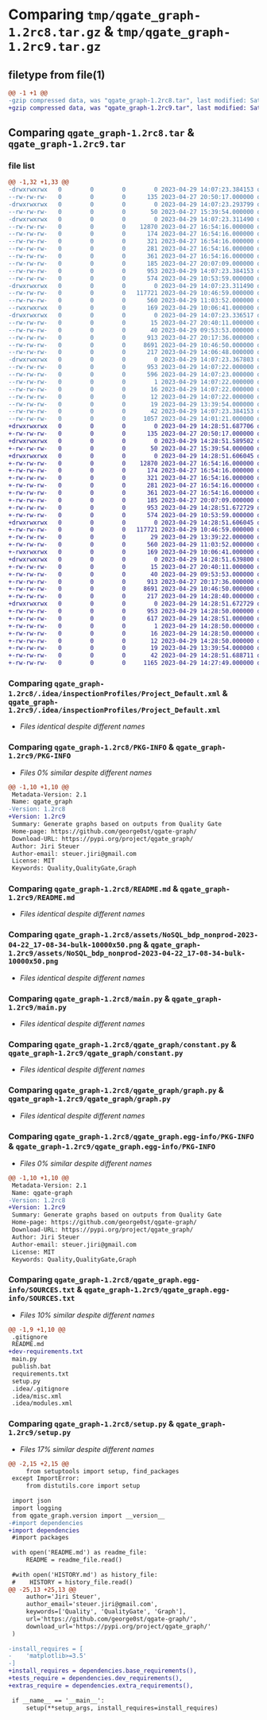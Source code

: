 # Comparing `tmp/qgate_graph-1.2rc8.tar.gz` & `tmp/qgate_graph-1.2rc9.tar.gz`

## filetype from file(1)

```diff
@@ -1 +1 @@
-gzip compressed data, was "qgate_graph-1.2rc8.tar", last modified: Sat Apr 29 14:07:23 2023, max compression
+gzip compressed data, was "qgate_graph-1.2rc9.tar", last modified: Sat Apr 29 14:28:51 2023, max compression
```

## Comparing `qgate_graph-1.2rc8.tar` & `qgate_graph-1.2rc9.tar`

### file list

```diff
@@ -1,32 +1,33 @@
-drwxrwxrwx   0        0        0        0 2023-04-29 14:07:23.384153 qgate_graph-1.2rc8/
--rw-rw-rw-   0        0        0      135 2023-04-27 20:50:17.000000 qgate_graph-1.2rc8/.gitignore
-drwxrwxrwx   0        0        0        0 2023-04-29 14:07:23.293799 qgate_graph-1.2rc8/.idea/
--rw-rw-rw-   0        0        0       50 2023-04-27 15:39:54.000000 qgate_graph-1.2rc8/.idea/.gitignore
-drwxrwxrwx   0        0        0        0 2023-04-29 14:07:23.311490 qgate_graph-1.2rc8/.idea/inspectionProfiles/
--rw-rw-rw-   0        0        0    12870 2023-04-27 16:54:16.000000 qgate_graph-1.2rc8/.idea/inspectionProfiles/Project_Default.xml
--rw-rw-rw-   0        0        0      174 2023-04-27 16:54:16.000000 qgate_graph-1.2rc8/.idea/inspectionProfiles/profiles_settings.xml
--rw-rw-rw-   0        0        0      321 2023-04-27 16:54:16.000000 qgate_graph-1.2rc8/.idea/misc.xml
--rw-rw-rw-   0        0        0      281 2023-04-27 16:54:16.000000 qgate_graph-1.2rc8/.idea/modules.xml
--rw-rw-rw-   0        0        0      361 2023-04-27 16:54:16.000000 qgate_graph-1.2rc8/.idea/qgate-graph.iml
--rw-rw-rw-   0        0        0      185 2023-04-27 20:07:09.000000 qgate_graph-1.2rc8/.idea/vcs.xml
--rw-rw-rw-   0        0        0      953 2023-04-29 14:07:23.384153 qgate_graph-1.2rc8/PKG-INFO
--rw-rw-rw-   0        0        0      574 2023-04-29 10:53:59.000000 qgate_graph-1.2rc8/README.md
-drwxrwxrwx   0        0        0        0 2023-04-29 14:07:23.311490 qgate_graph-1.2rc8/assets/
--rw-rw-rw-   0        0        0   117721 2023-04-29 10:46:59.000000 qgate_graph-1.2rc8/assets/NoSQL_bdp_nonprod-2023-04-22_17-08-34-bulk-10000x50.png
--rw-rw-rw-   0        0        0      560 2023-04-29 11:03:52.000000 qgate_graph-1.2rc8/main.py
--rwxrwxrwx   0        0        0      169 2023-04-29 10:06:41.000000 qgate_graph-1.2rc8/publish.bat
-drwxrwxrwx   0        0        0        0 2023-04-29 14:07:23.336517 qgate_graph-1.2rc8/qgate_graph/
--rw-rw-rw-   0        0        0       15 2023-04-27 20:40:11.000000 qgate_graph-1.2rc8/qgate_graph/.gitignore
--rw-rw-rw-   0        0        0       40 2023-04-29 09:53:53.000000 qgate_graph-1.2rc8/qgate_graph/__init__.py
--rw-rw-rw-   0        0        0      913 2023-04-27 20:17:36.000000 qgate_graph-1.2rc8/qgate_graph/constant.py
--rw-rw-rw-   0        0        0     8691 2023-04-29 10:46:50.000000 qgate_graph-1.2rc8/qgate_graph/graph.py
--rw-rw-rw-   0        0        0      217 2023-04-29 14:06:48.000000 qgate_graph-1.2rc8/qgate_graph/version.py
-drwxrwxrwx   0        0        0        0 2023-04-29 14:07:23.367803 qgate_graph-1.2rc8/qgate_graph.egg-info/
--rw-rw-rw-   0        0        0      953 2023-04-29 14:07:22.000000 qgate_graph-1.2rc8/qgate_graph.egg-info/PKG-INFO
--rw-rw-rw-   0        0        0      596 2023-04-29 14:07:23.000000 qgate_graph-1.2rc8/qgate_graph.egg-info/SOURCES.txt
--rw-rw-rw-   0        0        0        1 2023-04-29 14:07:22.000000 qgate_graph-1.2rc8/qgate_graph.egg-info/dependency_links.txt
--rw-rw-rw-   0        0        0       16 2023-04-29 14:07:22.000000 qgate_graph-1.2rc8/qgate_graph.egg-info/requires.txt
--rw-rw-rw-   0        0        0       12 2023-04-29 14:07:22.000000 qgate_graph-1.2rc8/qgate_graph.egg-info/top_level.txt
--rw-rw-rw-   0        0        0       19 2023-04-29 13:39:54.000000 qgate_graph-1.2rc8/requirements.txt
--rw-rw-rw-   0        0        0       42 2023-04-29 14:07:23.384153 qgate_graph-1.2rc8/setup.cfg
--rw-rw-rw-   0        0        0     1057 2023-04-29 14:01:21.000000 qgate_graph-1.2rc8/setup.py
+drwxrwxrwx   0        0        0        0 2023-04-29 14:28:51.687706 qgate_graph-1.2rc9/
+-rw-rw-rw-   0        0        0      135 2023-04-27 20:50:17.000000 qgate_graph-1.2rc9/.gitignore
+drwxrwxrwx   0        0        0        0 2023-04-29 14:28:51.589502 qgate_graph-1.2rc9/.idea/
+-rw-rw-rw-   0        0        0       50 2023-04-27 15:39:54.000000 qgate_graph-1.2rc9/.idea/.gitignore
+drwxrwxrwx   0        0        0        0 2023-04-29 14:28:51.606045 qgate_graph-1.2rc9/.idea/inspectionProfiles/
+-rw-rw-rw-   0        0        0    12870 2023-04-27 16:54:16.000000 qgate_graph-1.2rc9/.idea/inspectionProfiles/Project_Default.xml
+-rw-rw-rw-   0        0        0      174 2023-04-27 16:54:16.000000 qgate_graph-1.2rc9/.idea/inspectionProfiles/profiles_settings.xml
+-rw-rw-rw-   0        0        0      321 2023-04-27 16:54:16.000000 qgate_graph-1.2rc9/.idea/misc.xml
+-rw-rw-rw-   0        0        0      281 2023-04-27 16:54:16.000000 qgate_graph-1.2rc9/.idea/modules.xml
+-rw-rw-rw-   0        0        0      361 2023-04-27 16:54:16.000000 qgate_graph-1.2rc9/.idea/qgate-graph.iml
+-rw-rw-rw-   0        0        0      185 2023-04-27 20:07:09.000000 qgate_graph-1.2rc9/.idea/vcs.xml
+-rw-rw-rw-   0        0        0      953 2023-04-29 14:28:51.672729 qgate_graph-1.2rc9/PKG-INFO
+-rw-rw-rw-   0        0        0      574 2023-04-29 10:53:59.000000 qgate_graph-1.2rc9/README.md
+drwxrwxrwx   0        0        0        0 2023-04-29 14:28:51.606045 qgate_graph-1.2rc9/assets/
+-rw-rw-rw-   0        0        0   117721 2023-04-29 10:46:59.000000 qgate_graph-1.2rc9/assets/NoSQL_bdp_nonprod-2023-04-22_17-08-34-bulk-10000x50.png
+-rw-rw-rw-   0        0        0       29 2023-04-29 13:39:22.000000 qgate_graph-1.2rc9/dev-requirements.txt
+-rw-rw-rw-   0        0        0      560 2023-04-29 11:03:52.000000 qgate_graph-1.2rc9/main.py
+-rwxrwxrwx   0        0        0      169 2023-04-29 10:06:41.000000 qgate_graph-1.2rc9/publish.bat
+drwxrwxrwx   0        0        0        0 2023-04-29 14:28:51.639800 qgate_graph-1.2rc9/qgate_graph/
+-rw-rw-rw-   0        0        0       15 2023-04-27 20:40:11.000000 qgate_graph-1.2rc9/qgate_graph/.gitignore
+-rw-rw-rw-   0        0        0       40 2023-04-29 09:53:53.000000 qgate_graph-1.2rc9/qgate_graph/__init__.py
+-rw-rw-rw-   0        0        0      913 2023-04-27 20:17:36.000000 qgate_graph-1.2rc9/qgate_graph/constant.py
+-rw-rw-rw-   0        0        0     8691 2023-04-29 10:46:50.000000 qgate_graph-1.2rc9/qgate_graph/graph.py
+-rw-rw-rw-   0        0        0      217 2023-04-29 14:28:40.000000 qgate_graph-1.2rc9/qgate_graph/version.py
+drwxrwxrwx   0        0        0        0 2023-04-29 14:28:51.672729 qgate_graph-1.2rc9/qgate_graph.egg-info/
+-rw-rw-rw-   0        0        0      953 2023-04-29 14:28:50.000000 qgate_graph-1.2rc9/qgate_graph.egg-info/PKG-INFO
+-rw-rw-rw-   0        0        0      617 2023-04-29 14:28:51.000000 qgate_graph-1.2rc9/qgate_graph.egg-info/SOURCES.txt
+-rw-rw-rw-   0        0        0        1 2023-04-29 14:28:50.000000 qgate_graph-1.2rc9/qgate_graph.egg-info/dependency_links.txt
+-rw-rw-rw-   0        0        0       16 2023-04-29 14:28:50.000000 qgate_graph-1.2rc9/qgate_graph.egg-info/requires.txt
+-rw-rw-rw-   0        0        0       12 2023-04-29 14:28:50.000000 qgate_graph-1.2rc9/qgate_graph.egg-info/top_level.txt
+-rw-rw-rw-   0        0        0       19 2023-04-29 13:39:54.000000 qgate_graph-1.2rc9/requirements.txt
+-rw-rw-rw-   0        0        0       42 2023-04-29 14:28:51.688711 qgate_graph-1.2rc9/setup.cfg
+-rw-rw-rw-   0        0        0     1165 2023-04-29 14:27:49.000000 qgate_graph-1.2rc9/setup.py
```

### Comparing `qgate_graph-1.2rc8/.idea/inspectionProfiles/Project_Default.xml` & `qgate_graph-1.2rc9/.idea/inspectionProfiles/Project_Default.xml`

 * *Files identical despite different names*

### Comparing `qgate_graph-1.2rc8/PKG-INFO` & `qgate_graph-1.2rc9/PKG-INFO`

 * *Files 0% similar despite different names*

```diff
@@ -1,10 +1,10 @@
 Metadata-Version: 2.1
 Name: qgate_graph
-Version: 1.2rc8
+Version: 1.2rc9
 Summary: Generate graphs based on outputs from Quality Gate
 Home-page: https://github.com/george0st/qgate-graph/
 Download-URL: https://pypi.org/project/qgate_graph/
 Author: Jiri Steuer
 Author-email: steuer.jiri@gmail.com
 License: MIT
 Keywords: Quality,QualityGate,Graph
```

### Comparing `qgate_graph-1.2rc8/README.md` & `qgate_graph-1.2rc9/README.md`

 * *Files identical despite different names*

### Comparing `qgate_graph-1.2rc8/assets/NoSQL_bdp_nonprod-2023-04-22_17-08-34-bulk-10000x50.png` & `qgate_graph-1.2rc9/assets/NoSQL_bdp_nonprod-2023-04-22_17-08-34-bulk-10000x50.png`

 * *Files identical despite different names*

### Comparing `qgate_graph-1.2rc8/main.py` & `qgate_graph-1.2rc9/main.py`

 * *Files identical despite different names*

### Comparing `qgate_graph-1.2rc8/qgate_graph/constant.py` & `qgate_graph-1.2rc9/qgate_graph/constant.py`

 * *Files identical despite different names*

### Comparing `qgate_graph-1.2rc8/qgate_graph/graph.py` & `qgate_graph-1.2rc9/qgate_graph/graph.py`

 * *Files identical despite different names*

### Comparing `qgate_graph-1.2rc8/qgate_graph.egg-info/PKG-INFO` & `qgate_graph-1.2rc9/qgate_graph.egg-info/PKG-INFO`

 * *Files 0% similar despite different names*

```diff
@@ -1,10 +1,10 @@
 Metadata-Version: 2.1
 Name: qgate-graph
-Version: 1.2rc8
+Version: 1.2rc9
 Summary: Generate graphs based on outputs from Quality Gate
 Home-page: https://github.com/george0st/qgate-graph/
 Download-URL: https://pypi.org/project/qgate_graph/
 Author: Jiri Steuer
 Author-email: steuer.jiri@gmail.com
 License: MIT
 Keywords: Quality,QualityGate,Graph
```

### Comparing `qgate_graph-1.2rc8/qgate_graph.egg-info/SOURCES.txt` & `qgate_graph-1.2rc9/qgate_graph.egg-info/SOURCES.txt`

 * *Files 10% similar despite different names*

```diff
@@ -1,9 +1,10 @@
 .gitignore
 README.md
+dev-requirements.txt
 main.py
 publish.bat
 requirements.txt
 setup.py
 .idea/.gitignore
 .idea/misc.xml
 .idea/modules.xml
```

### Comparing `qgate_graph-1.2rc8/setup.py` & `qgate_graph-1.2rc9/setup.py`

 * *Files 17% similar despite different names*

```diff
@@ -2,15 +2,15 @@
     from setuptools import setup, find_packages
 except ImportError:
     from distutils.core import setup
 
 import json
 import logging
 from qgate_graph.version import __version__
-#import dependencies
+import dependencies
 #import packages
 
 with open('README.md') as readme_file:
     README = readme_file.read()
 
 #with open('HISTORY.md') as history_file:
 #    HISTORY = history_file.read()
@@ -25,13 +25,13 @@
     author='Jiri Steuer',
     author_email='steuer.jiri@gmail.com',
     keywords=['Quality', 'QualityGate', 'Graph'],
     url='https://github.com/george0st/qgate-graph/',
     download_url='https://pypi.org/project/qgate_graph/'
 )
 
-install_requires = [
-    'matplotlib>=3.5'
-]
+install_requires = dependencies.base_requirements(),
+tests_require = dependencies.dev_requirements(),
+extras_require = dependencies.extra_requirements(),
 
 if __name__ == '__main__':
     setup(**setup_args, install_requires=install_requires)
```

